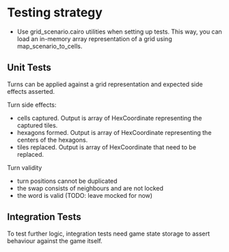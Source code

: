 # Testing strategy

- Use grid_scenario.cairo utilities when setting up tests. This way, you can load an in-memory array representation of a grid using map_scenario_to_cells.

## Unit Tests
Turns can be applied against a grid representation and expected side effects asserted.

Turn side effects:
- cells captured. Output is array of HexCoordinate representing the captured tiles.
- hexagons formed. Output is array of HexCoordinate representing the centers of the hexagons.
- tiles replaced. Output is array of HexCoordinate that need to be replaced.

Turn validity
- turn positions cannot be duplicated
- the swap consists of neighbours and are not locked
- the word is valid (TODO: leave mocked for now)

## Integration Tests

To test further logic, integration tests need game state storage to assert behaviour against the game itself.